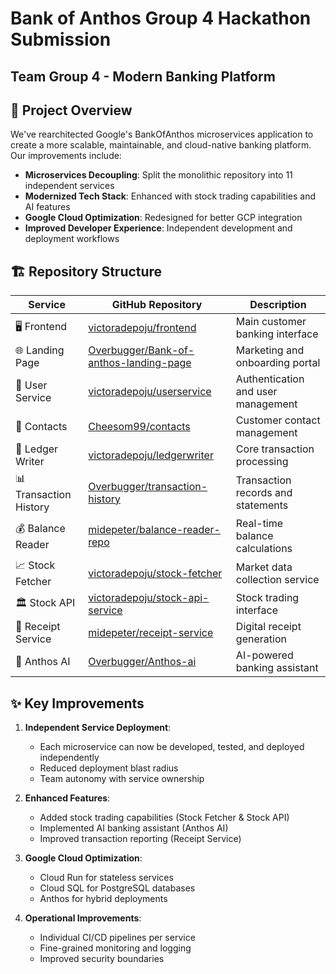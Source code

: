 # Bank of Anthos Group 4 Hackathon Submission

## Team Group 4 - Modern Banking Platform

## 🚀 Project Overview

We've rearchitected Google's BankOfAnthos microservices application to create a more scalable, maintainable, and cloud-native banking platform. Our improvements include:

- **Microservices Decoupling**: Split the monolithic repository into 11 independent services
- **Modernized Tech Stack**: Enhanced with stock trading capabilities and AI features
- **Google Cloud Optimization**: Redesigned for better GCP integration
- **Improved Developer Experience**: Independent development and deployment workflows

## 🏗️ Repository Structure

| Service | GitHub Repository | Description |
|---------|------------|-------------|
| 🖥️ Frontend | [victoradepoju/frontend](https://github.com/victoradepoju/frontend) | Main customer banking interface |
| 🌐 Landing Page | [Overbugger/Bank-of-anthos-landing-page](https://github.com/Overbugger/Bank-of-anthos-landing-page) | Marketing and onboarding portal |
| 👥 User Service | [victoradepoju/userservice](https://github.com/victoradepoju/userservice) | Authentication and user management |
| 📇 Contacts | [Cheesom99/contacts](https://github.com/Cheesom99/contacts) | Customer contact management |
| 📝 Ledger Writer | [victoradepoju/ledgerwriter](https://github.com/victoradepoju/ledgerwriter) | Core transaction processing |
| 📊 Transaction History | [Overbugger/transaction-history](https://github.com/Overbugger/transaction-history) | Transaction records and statements |
| 💰 Balance Reader | [midepeter/balance-reader-repo](https://github.com/midepeter/balance-reader-repo) | Real-time balance calculations |
| 📈 Stock Fetcher | [victoradepoju/stock-fetcher](https://github.com/victoradepoju/stock-fetcher) | Market data collection service |
| 🏛️ Stock API | [victoradepoju/stock-api-service](https://github.com/victoradepoju/stock-api-service) | Stock trading interface |
| 🧾 Receipt Service | [midepeter/receipt-service](https://github.com/midepeter/receipt-service) | Digital receipt generation |
| 🤖 Anthos AI | [Overbugger/Anthos-ai](https://github.com/Overbugger/Anthos-ai.git) | AI-powered banking assistant |

## ✨ Key Improvements

1. **Independent Service Deployment**:
   - Each microservice can now be developed, tested, and deployed independently
   - Reduced deployment blast radius
   - Team autonomy with service ownership

2. **Enhanced Features**:
   - Added stock trading capabilities (Stock Fetcher & Stock API)
   - Implemented AI banking assistant (Anthos AI)
   - Improved transaction reporting (Receipt Service)

3. **Google Cloud Optimization**:
   - Cloud Run for stateless services
   - Cloud SQL for PostgreSQL databases
   - Anthos for hybrid deployments

4. **Operational Improvements**:
   - Individual CI/CD pipelines per service
   - Fine-grained monitoring and logging
   - Improved security boundaries
